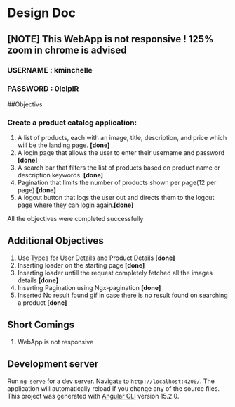 # Design Doc 

## [NOTE] **This WebApp is not responsive ! 125% zoom in chrome is advised**
### **USERNAME : kminchelle**
### **PASSWORD : 0lelplR**


##Objectivs

### Create a product catalog application:

1. A list of products, each with an image, title, description, and price which will be the landing page. **[done]**
2. A login page that allows the user to enter their username and password **[done]**
3. A search bar that filters the list of products based on product name or description keywords. **[done]**
4. Pagination that limits the number of products shown per page(12 per page) **[done]**
5. A logout button that logs the user out and directs them to the logout page where they can login again.**[done]**

All the objectives were completed successfully 

## Additional Objectives 
1. Use Types for User Details and Product Details **[done]**
2. Inserting loader on the starting page **[done]**
3. Inserting loader untill the request completely fetched all the images details **[done]**
4. Inserting Pagination using Ngx-pagination **[done]**
5. Inserted No result found gif in case there is no result found on searching a product **[done]**



## Short Comings

1. WebApp is not responsive 

## Development server

Run `ng serve` for a dev server. Navigate to `http://localhost:4200/`. The application will automatically reload if you change any of the source files.
This project was generated with [Angular CLI](https://github.com/angular/angular-cli) version 15.2.0.
